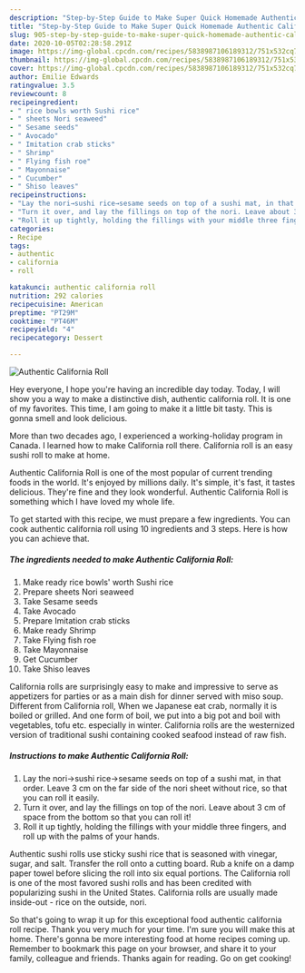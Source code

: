 ```yaml
---
description: "Step-by-Step Guide to Make Super Quick Homemade Authentic California Roll"
title: "Step-by-Step Guide to Make Super Quick Homemade Authentic California Roll"
slug: 905-step-by-step-guide-to-make-super-quick-homemade-authentic-california-roll
date: 2020-10-05T02:28:58.291Z
image: https://img-global.cpcdn.com/recipes/5838987106189312/751x532cq70/authentic-california-roll-recipe-main-photo.jpg
thumbnail: https://img-global.cpcdn.com/recipes/5838987106189312/751x532cq70/authentic-california-roll-recipe-main-photo.jpg
cover: https://img-global.cpcdn.com/recipes/5838987106189312/751x532cq70/authentic-california-roll-recipe-main-photo.jpg
author: Emilie Edwards
ratingvalue: 3.5
reviewcount: 8
recipeingredient:
- " rice bowls worth Sushi rice"
- " sheets Nori seaweed"
- " Sesame seeds"
- " Avocado"
- " Imitation crab sticks"
- " Shrimp"
- " Flying fish roe"
- " Mayonnaise"
- " Cucumber"
- " Shiso leaves"
recipeinstructions:
- "Lay the nori→sushi rice→sesame seeds on top of a sushi mat, in that order. Leave 3 cm on the far side of the nori sheet without rice, so that you can roll it easily."
- "Turn it over, and lay the fillings on top of the nori. Leave about 3 cm of space from the bottom so that you can roll it!"
- "Roll it up tightly, holding the fillings with your middle three fingers, and roll up with the palms of your hands."
categories:
- Recipe
tags:
- authentic
- california
- roll

katakunci: authentic california roll 
nutrition: 292 calories
recipecuisine: American
preptime: "PT29M"
cooktime: "PT46M"
recipeyield: "4"
recipecategory: Dessert

---
```



![Authentic California Roll](https://img-global.cpcdn.com/recipes/5838987106189312/751x532cq70/authentic-california-roll-recipe-main-photo.jpg)

Hey everyone, I hope you're having an incredible day today. Today, I will show you a way to make a distinctive dish, authentic california roll. It is one of my favorites. This time, I am going to make it a little bit tasty. This is gonna smell and look delicious.

More than two decades ago, I experienced a working-holiday program in Canada. I learned how to make California roll there. California roll is an easy sushi roll to make at home.

Authentic California Roll is one of the most popular of current trending foods in the world. It's enjoyed by millions daily. It's simple, it's fast, it tastes delicious. They're fine and they look wonderful. Authentic California Roll is something which I have loved my whole life.


To get started with this recipe, we must prepare a few ingredients. You can cook authentic california roll using 10 ingredients and 3 steps. Here is how you can achieve that.

<!--inarticleads1-->

##### The ingredients needed to make Authentic California Roll:

1. Make ready  rice bowls&#39; worth Sushi rice
1. Prepare  sheets Nori seaweed
1. Take  Sesame seeds
1. Take  Avocado
1. Prepare  Imitation crab sticks
1. Make ready  Shrimp
1. Take  Flying fish roe
1. Take  Mayonnaise
1. Get  Cucumber
1. Take  Shiso leaves


California rolls are surprisingly easy to make and impressive to serve as appetizers for parties or as a main dish for dinner served with miso soup. Different from California roll, When we Japanese eat crab, normally it is boiled or grilled. And one form of boil, we put into a big pot and boil with vegetables, tofu etc. especially in winter. California rolls are the westernized version of traditional sushi containing cooked seafood instead of raw fish. 

<!--inarticleads2-->

##### Instructions to make Authentic California Roll:

1. Lay the nori→sushi rice→sesame seeds on top of a sushi mat, in that order. Leave 3 cm on the far side of the nori sheet without rice, so that you can roll it easily.
1. Turn it over, and lay the fillings on top of the nori. Leave about 3 cm of space from the bottom so that you can roll it!
1. Roll it up tightly, holding the fillings with your middle three fingers, and roll up with the palms of your hands.


Authentic sushi rolls use sticky sushi rice that is seasoned with vinegar, sugar, and salt. Transfer the roll onto a cutting board. Rub a knife on a damp paper towel before slicing the roll into six equal portions. The California roll is one of the most favored sushi rolls and has been credited with popularizing sushi in the United States. California rolls are usually made inside-out - rice on the outside, nori. 

So that's going to wrap it up for this exceptional food authentic california roll recipe. Thank you very much for your time. I'm sure you will make this at home. There's gonna be more interesting food at home recipes coming up. Remember to bookmark this page on your browser, and share it to your family, colleague and friends. Thanks again for reading. Go on get cooking!
